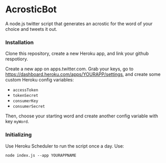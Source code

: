 # AcrosticBot

A node.js twitter script that generates an acrostic for the word of your choice and tweets it out. 

### Installation
Clone this repository, create a new Heroku app, and link your github respotiory.

Create a new app on apps.twitter.com. Grab your keys, go to https://dashboard.heroku.com/apps/YOURAPP/settings, and create some custom Heroku config variables:
- `accessToken`
- `tokenSecret`
- `consumerKey`
- `consumerSecret`

Then, choose your starting word and create another config variable with key `myWord`.

### Initializing
Use Heroku Scheduler to run the script once a day. Use:
```
node index.js --app YOURAPPNAME
```
